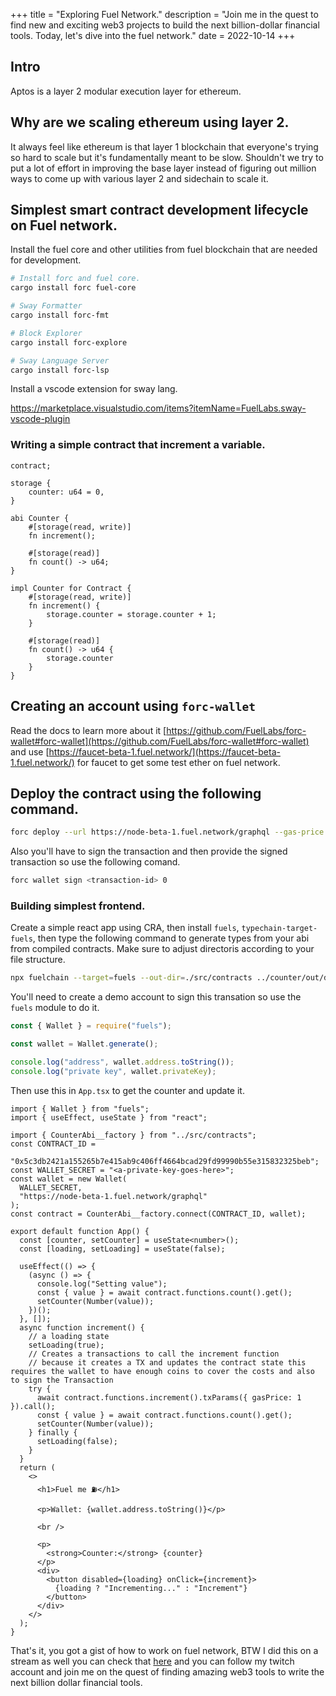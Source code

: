 +++
title = "Exploring Fuel Network."
description = "Join me in the quest to find new and exciting web3 projects to build the next billion-dollar financial tools. Today, let's dive into the fuel network."
date = 2022-10-14
+++

## Intro

Aptos is a layer 2 modular execution layer for ethereum.

## Why are we scaling ethereum using layer 2.

It always feel like ethereum is that layer 1 blockchain that everyone's trying so hard to scale but it's fundamentally meant to be slow. Shouldn't we try to put a lot of effort in improving the base layer instead of figuring out million ways to come up with various layer 2 and sidechain to scale it.

## Simplest smart contract development lifecycle on Fuel network.

Install the fuel core and other utilities from fuel blockchain that are needed for development.

```bash
# Install forc and fuel core.
cargo install forc fuel-core

# Sway Formatter
cargo install forc-fmt

# Block Explorer
cargo install forc-explore

# Sway Language Server
cargo install forc-lsp
```

Install a vscode extension for sway lang.

https://marketplace.visualstudio.com/items?itemName=FuelLabs.sway-vscode-plugin

### Writing a simple contract that increment a variable.

```sway
contract;

storage {
    counter: u64 = 0,
}

abi Counter {
    #[storage(read, write)]
    fn increment();

    #[storage(read)]
    fn count() -> u64;
}

impl Counter for Contract {
    #[storage(read, write)]
    fn increment() {
        storage.counter = storage.counter + 1;
    }

    #[storage(read)]
    fn count() -> u64 {
        storage.counter
    }
}
```

## Creating an account using `forc-wallet`

Read the docs to learn more about it [https://github.com/FuelLabs/forc-wallet#forc-wallet](https://github.com/FuelLabs/forc-wallet#forc-wallet) and use [https://faucet-beta-1.fuel.network/](https://faucet-beta-1.fuel.network/) for faucet to get some test ether on fuel network.

## Deploy the contract using the following command.

```bash
forc deploy --url https://node-beta-1.fuel.network/graphql --gas-price 1
```

Also you'll have to sign the transaction and then provide the signed transaction so use the following comand.

```bash
forc wallet sign <transaction-id> 0
```

### Building simplest frontend.

Create a simple react app using CRA, then install `fuels`, `typechain-target-fuels`, then type the following command to generate types from your abi from compiled contracts. Make sure to adjust directoris according to your file structure.

```bash
npx fuelchain --target=fuels --out-dir=./src/contracts ../counter/out/debug/*-abi.json
```

You'll need to create a demo account to sign this transation so use the `fuels` module to do it.

```js
const { Wallet } = require("fuels");

const wallet = Wallet.generate();

console.log("address", wallet.address.toString());
console.log("private key", wallet.privateKey);
```

Then use this in `App.tsx` to get the counter and update it.

```tsx
import { Wallet } from "fuels";
import { useEffect, useState } from "react";

import { CounterAbi__factory } from "../src/contracts";
const CONTRACT_ID =
  "0x5c3db2421a155265b7e415ab9c406ff4664bcad29fd99990b55e315832325beb";
const WALLET_SECRET = "<a-private-key-goes-here>";
const wallet = new Wallet(
  WALLET_SECRET,
  "https://node-beta-1.fuel.network/graphql"
);
const contract = CounterAbi__factory.connect(CONTRACT_ID, wallet);

export default function App() {
  const [counter, setCounter] = useState<number>();
  const [loading, setLoading] = useState(false);

  useEffect(() => {
    (async () => {
      console.log("Setting value");
      const { value } = await contract.functions.count().get();
      setCounter(Number(value));
    })();
  }, []);
  async function increment() {
    // a loading state
    setLoading(true);
    // Creates a transactions to call the increment function
    // because it creates a TX and updates the contract state this requires the wallet to have enough coins to cover the costs and also to sign the Transaction
    try {
      await contract.functions.increment().txParams({ gasPrice: 1 }).call();
      const { value } = await contract.functions.count().get();
      setCounter(Number(value));
    } finally {
      setLoading(false);
    }
  }
  return (
    <>
      <h1>Fuel me ⛽️</h1>

      <p>Wallet: {wallet.address.toString()}</p>

      <br />

      <p>
        <strong>Counter:</strong> {counter}
      </p>
      <div>
        <button disabled={loading} onClick={increment}>
          {loading ? "Incrementing..." : "Increment"}
        </button>
      </div>
    </>
  );
}
```

That's it, you got a gist of how to work on fuel network, BTW I did this on a stream as well you can check that [here](https://www.youtube.com/watch?v=Ok3RmB_D658) and you can follow my twitch account and join me on the quest of finding amazing web3 tools to write the next billion dollar financial tools.
